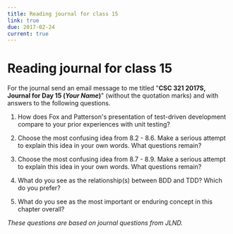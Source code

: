 ```yaml
---
title: Reading journal for class 15
link: true
due: 2017-02-24
current: true
---
```

Reading journal for class 15
============================

For the journal send an email message to me titled "**CSC 321 2017S,
Journal for Day 15 (*Your Name*)**" (without the quotation marks) and
with answers to the following questions.

1. How does Fox and Patterson's presentation of test-driven development
compare to your prior experiences with unit testing?

2. Choose the most confusing idea from 8.2 - 8.6. Make a serious attempt
to explain this idea in your own words. What questions remain?

3. Choose the most confusing idea from 8.7 - 8.9. Make a serious attempt
to explain this idea in your own words. What questions remain?

4. What do you see as the relationship(s) between BDD and TDD?  Which
do you prefer?

5. What do you see as the most important or enduring concept in this
chapter overall?

_These questions are based on journal questions from JLND._
